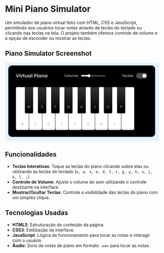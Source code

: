 # Mini Piano Simulator

Um simulador de piano virtual feito com HTML, CSS e JavaScript, permitindo aos usuários tocar notas através de teclas do teclado ou clicando nas teclas na tela. O projeto também oferece controle de volume e a opção de esconder ou mostrar as teclas.

## Piano Simulator Screenshot

![Piano Simulator](./src/assets/virtual-piano.png)

## Funcionalidades

- **Teclas Interativas**: Toque as teclas do piano clicando sobre elas ou utilizando as teclas do teclado (`a, w, s, e, d, f, t, g, y, h, u, j, k, l, ;`).
- **Controle de Volume**: Ajuste o volume do som utilizando o controle deslizante na interface.
- **Mostrar/Ocultar Teclas**: Controle a visibilidade das teclas do piano com um simples clique.

## Tecnologias Usadas

- **HTML5**: Estruturação do conteúdo da página.
- **CSS3**: Estilização da interface.
- **JavaScript**: Lógica de funcionamento para tocar as notas e interagir com o usuário.
- **Áudio**: Sons de notas de piano em formato `.wav` para tocar as notas.
